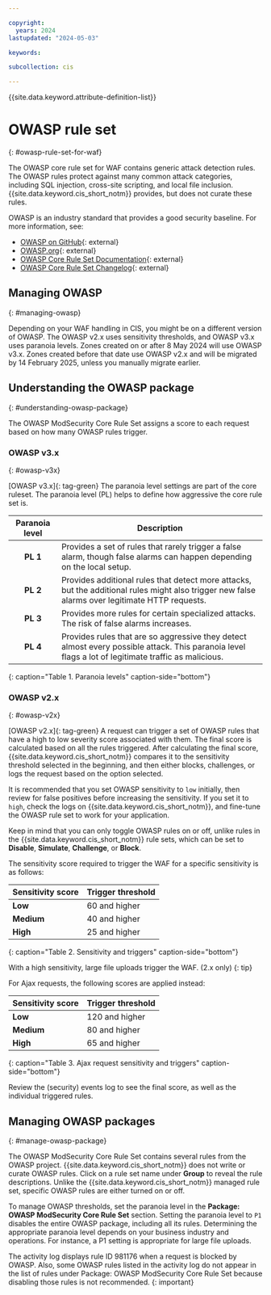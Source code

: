 ```yaml
---

copyright:
  years: 2024
lastupdated: "2024-05-03"

keywords:

subcollection: cis

---
```


{{site.data.keyword.attribute-definition-list}}

# OWASP rule set
{: #owasp-rule-set-for-waf}

The OWASP core rule set for WAF contains generic attack detection rules. The OWASP rules protect against many common attack categories, including SQL injection, cross-site scripting, and local file inclusion. {{site.data.keyword.cis_short_notm}} provides, but does not curate these rules.

OWASP is an industry standard that provides a good security baseline. For more information, see:

* [OWASP on GitHub](https://github.com/coreruleset/coreruleset){: external}
* [OWASP.org](https://owasp.org/www-project-modsecurity-core-rule-set/){: external}
* [OWASP Core Rule Set Documentation](https://coreruleset.org/docs/){: external}
* [OWASP Core Rule Set Changelog](https://github.com/coreruleset/coreruleset/blob/main/CHANGES.md){: external}

## Managing OWASP
{: #managing-owasp}

Depending on your WAF handling in CIS, you might be on a different version of OWASP. The OWASP v2.x uses sensitivity thresholds, and OWASP v3.x uses paranoia levels. Zones created on or after 8 May 2024 will use OWASP v3.x. Zones created before that date use OWASP v2.x and will be migrated by 14 February 2025, unless you manually migrate earlier.

## Understanding the OWASP package
{: #understanding-owasp-package}

The OWASP ModSecurity Core Rule Set assigns a score to each request based on how many OWASP rules trigger.

### OWASP v3.x
{: #owasp-v3x}

[OWASP v3.x]{: tag-green} The paranoia level settings are part of the core ruleset. The paranoia level (PL) helps to define how aggressive the core rule set is.

|Paranoia level|Description|
|:---:|---|
|**PL 1** | Provides a set of rules that rarely trigger a false alarm, though false alarms can happen depending on the local setup.|
|**PL 2** | Provides additional rules that detect more attacks, but the additional rules might also trigger new false alarms over legitimate HTTP requests.|
|**PL 3** | Provides more rules for certain specialized attacks. The risk of false alarms increases.|
|**PL 4** | Provides rules that are so aggressive they detect almost every possible attack. This paranoia level flags a lot of legitimate traffic as malicious.|
{: caption="Table 1. Paranoia levels" caption-side="bottom"}

### OWASP v2.x
{: #owasp-v2x}

[OWASP v2.x]{: tag-green} A request can trigger a set of OWASP rules that have a high to low severity score associated with them. The final score is calculated based on all the rules triggered. After calculating the final score, {{site.data.keyword.cis_short_notm}} compares it to the sensitivity threshold selected in the beginning, and then either blocks, challenges, or logs the request based on the option selected.

It is recommended that you set OWASP sensitivity to `low` initially, then review for false positives before increasing the sensitivity. If you set it to `high`, check the logs on {{site.data.keyword.cis_short_notm}}, and fine-tune the OWASP rule set to work for your application.

Keep in mind that you can only toggle OWASP rules on or off, unlike rules in the {{site.data.keyword.cis_short_notm}} rule sets, which can be set to **Disable**, **Simulate**, **Challenge**, or **Block**.

The sensitivity score required to trigger the WAF for a specific sensitivity is as follows:

|Sensitivity score|Trigger threshold|
|---|---|
|**Low**   |  60 and higher|
|**Medium**|  40 and higher|
|**High**  |  25 and higher|
{: caption="Table 2. Sensitivity and triggers" caption-side="bottom"}

With a high sensitivity, large file uploads trigger the WAF. (2.x only)
{: tip}

For Ajax requests, the following scores are applied instead:

|Sensitivity score|Trigger threshold|
|---|---|
|**Low**   | 120 and higher|
|**Medium**|  80 and higher|
|**High**  |  65 and higher|
{: caption="Table 3. Ajax request sensitivity and triggers" caption-side="bottom"}

Review the (security) events log to see the final score, as well as the individual triggered rules.

## Managing OWASP packages
{: #manage-owasp-package}

The OWASP ModSecurity Core Rule Set contains several rules from the OWASP project. {{site.data.keyword.cis_short_notm}} does not write or curate OWASP rules. Click on a rule set name under **Group** to reveal the rule descriptions. Unlike the {{site.data.keyword.cis_short_notm}} managed rule set, specific OWASP rules are either turned on or off.

To manage OWASP thresholds, set the paranoia level in the **Package: OWASP ModSecurity Core Rule Set** section. Setting the paranoia level to `P1` disables the entire OWASP package, including all its rules. Determining the appropriate paranoia level depends on your business industry and operations. For instance, a P1 setting is appropriate for large file uploads.

The activity log displays rule ID 981176 when a request is blocked by OWASP. Also, some OWASP rules listed in the activity log do not appear in the list of rules under Package: OWASP ModSecurity Core Rule Set because disabling those rules is not recommended.
{: important}
